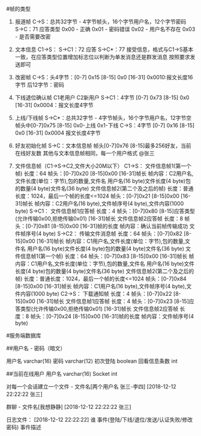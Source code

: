 ﻿
#帧的类型

1. 报道帧
    C→S：总共32字节 - 4字节帧头，16个字节用户名，12个字节密码
    S→C：71 应答类型 0x00 - 正确 0x01 - 密码错误 0x02 - 用户名不存在 0x03 - 是否需要改密

2. 文本信息
    C1→S：
    S→C1：72 应答
    S→C*：77 接受信息，格式与C1→S基本一致，在应答类型位置增加标志位以判断为单发消息还是群发消息
    按照要求发送即可

3. 改密帧
    C→S：头4字节：[0-7] 0x15 [8-15] 0x0 [16-31] 0x0010:报文长度16字节
         后12字节：密码

4. 下线退位确认帧
    C1老用户
    C2新用户
    S→C1：4字节 [0-7] 0x73 [8-15] 0x0 [16-31] 0x0004：报文长度4字节

5. 上线/下线帧
    S→C*：总共32字节 - 4字节帧头，16个字节用户名，12字节空
        帧头中[0-7]0x75 [8-15] 0x0-上线 0x1-下线
    C→S：4字节 [0-7] 0x16 [8-15] 0x0 [16-31] 0x0004 报文长度4字节 

6. 好友初始化帧
    S→C：文本信息帧 帧头[0-7]0x76 [8-15]最多256好友，当前在线好友数  其他与文本信息帧相同，每一个用户格式 @张三

7. 文件信息帧（C1→S→C2,文件大小20M以下）
	C1→S：
		文件信息帧1(第一个帧)
			长度：64
			帧头：[0-7]0x20 [8-15]0x00 [16-31]帧长 
			帧内容：C2用户名,文件长度(单位：字节),包的数量,文件名
				用户名(16 byte)文件长度(4 byte)包的数量(4 byte)文件名(36 byte)
		文件信息帧2(第二个及之后的帧)
			长度：普通长度：1024，最后一个帧的长度<=1024
			帧头：[0-7]0x21 [8-15]0x00 [16-31]帧长
			帧内容：C2用户名(16 byte),文件帧序号(4 byte),文件内容(1000 byte)
	S→C1：
		文件信息帧1应答帧
			长度：4
			帧头：[0-7]0x80 [8-15]应答类型(允许传输0x00,拒绝传输0x01) [16-31]帧长
		文件信息帧2应答帧
			长度：8
			帧头：[0-7]0x81 [8-15]0x00 [16-31]帧的长度
			帧内容：确认当前帧传输成功
				文件帧序号(4 byte)
	S→C2：
		传输文件消息帧
			长度：64
			帧头：[0-7]0x82 [8-15]0x00 [16-31]帧长 
			帧内容：C1用户名,文件长度(单位：字节),包的数量,文件名
				用户名(16 byte)文件长度(4 byte)包的数量(4 byte)文件名(36 byte)
		文件信息帧1(第一个帧)
			长度：64
			帧头：[0-7]0x83 [8-15]0x00 [16-31]帧长 
			帧内容：C1用户名,文件长度(单位：字节),包的数量,文件名
				用户名(16 byte)文件长度(4 byte)包的数量(4 byte)文件名(36 byte)
		文件信息帧2(第二个及之后的帧)
			长度：普通长度：1024，最后一个帧的长度<=1024
			帧头：[0-7]0x84 [8-15]0x00 [16-31]帧长
			帧内容：C1用户名(16 byte),文件帧序号(4 byte),文件内容(1000 byte)
	C2→S：
		下载通知帧
			长度：4
			帧头：[0-7]0x22 [8-15]0x00 [16-31]帧长
		文件信息帧1应答帧
			长度：4
			帧头：[0-7]0x23 [8-15]应答类型(允许传输0x00,拒绝传输0x01) [16-31]帧长
		文件信息帧2应答帧
			长度：8
			帧头：[0-7]0x24 [8-15]0x00 [16-31]帧的长度
			帧内容：文件帧序号(4 byte)

#服务端数据库

##用户名 - 密码（暗文）

用户名 varchar(16)
密码 varchar(12)
初次登陆 boolean
回看信息条数 int

##当前在线用户
用户名 varchar(16)
Socket int

对每一个会话建立一个文件 - 文件名[两个用户名 张三-李四]
[2018-12-12 22:22:22 张三]

群聊 - 文件名[我想静静]
[2018-12-12 22:22:22 张三]

日志文件：
[2018-12-12 22:22:22]
谁
事件(登陆/下线/退位/发送/认证失败/修改密码)
事件描述
